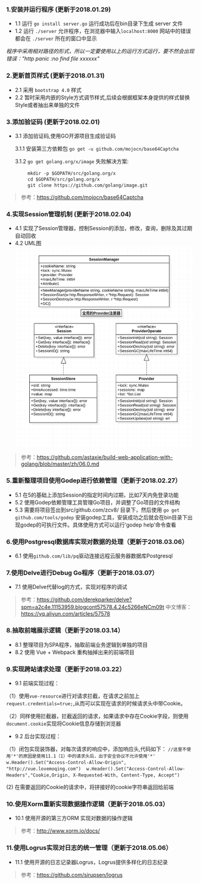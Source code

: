 ### 1.安装并运行程序 (更新于2018.01.29)
- 1.1 运行 `go install server.go` 运行成功后在bin目录下生成 server 文件
- 1.2 运行 `./server` 允许程序，在浏览器中输入`localhost:8000` 网站中的错误都会在 `./server` 所在的窗口中显示

*程序中采用相对路径的形式，所以一定要使用以上的运行方式运行，要不然会出现错误："http panic :no find file xxxxxx"*

### 2.更新首页样式 (更新于2018.01.31)
- 2.1 采用 `bootstrap 4.0` 样式
- 2.2 暂时采用内嵌的Style方式调节样式,后续会根据框架本身提供的样式替换Style或者抽出来单独的文件

### 3.添加验证码 (更新于2018.02.01)
- 3.1 添加验证码,使用GO开源项目生成验证码

	3.1.1 安装第三方依赖包	`go get -u github.com/mojocn/base64Captcha`
	
	3.1.2 `go get golang.org/x/image` 失败解决方案:
```
		mkdir -p $GOPATH/src/golang.org/x
		cd $GOPATH/src/golang.org/x
		git clone https://github.com/golang/image.git
```
> 参考：https://github.com/mojocn/base64Captcha

### 4.实现Session管理机制 (更新于2018.02.04)
- 4.1 实现了Session管理器，控制Session的添加，修改，查询，删除及其过期自动回收
- 4.2 UML图
![Session设计UML模型](https://github.com/zcv8/YM.JinLiRead/blob/master/uml/Session模型设计?raw=true)

> 参考：https://github.com/astaxie/build-web-application-with-golang/blob/master/zh/06.0.md

### 5.重新整理项目使用Godep进行依赖管理（更新于2018.02.27）
- 5.1 在5的基础上添加Session的指定时间内过期，比如7天内免登录功能
- 5.2 使用Godep依赖管理工具管理Go项目，并调整了Go项目的文件结构
- 5.3 需要将项目签出到src/github.com/zcv8/ 目录下，然后使用 `go get github.com/tools/godep` 安装godep工具，安装成功之后就会在bin目录下出现godep的可执行文件。具体使用方式可以运行‘godep help’命令查看

### 6.使用Postgresql数据库实现对数据的处理（更新于2018.03.06）
- 6.1 使用`github.com/lib/pq`驱动连接远程云服务器数据库Postgresql

### 7.使用Delve进行Debug Go程序（更新于2018.03.07）
- 7.1 使用Delve代替log的方式，实现对程序的调试

> 参考：https://github.com/derekparker/delve?spm=a2c4e.11153959.blogcont57578.4.24c5266eNCm09t
> 中文博客：https://yq.aliyun.com/articles/57578

### 8.抽取前端展示逻辑（更新于2018.03.14）
- 8.1 整理项目为SPA程序，抽取前端业务逻辑到单独的项目
- 8.2 使用 Vue + Webpack 重构抽掉出来的前端项目

### 9.实现跨站请求处理（更新于2018.03.22）
- 9.1 前端实现过程：

（1）使用`vue-resource`进行对请求拦截，在请求之前加上`request.credentials=true;`,从而可以实现在请求的时候请求头中带Cookie。

（2）同样使用拦截器，拦截返回的请求，如果请求中存在Cookie字段，则使用`document.cookie`实现将Cookie信息存储到浏览器
- 9.2 后台实现过程：

（1）闭包实现装饰器，对每次请求的响应中，添加响应头,代码如下：
	```
		//这里不使用'*'的原因是使用11.1（1）中的请求头后，出于安全协议不允许使用'*'
		w.Header().Set("Access-Control-Allow-Origin", "http://vue.lovemoqing.com") 
		w.Header().Set("Access-Control-Allow-Headers","Cookie,Origin, X-Requested-With, Content-Type, Accept")
	```
	
 (2) 在需要返回的Cookie的请求中，将拼接好的cookie字符串返回给前端
 
 ### 10.使用Xorm重新实现数据操作逻辑（更新于2018.05.03）
 - 10.1 使用开源的第三方ORM 实现对数据的操作逻辑
 > 参考：http://www.xorm.io/docs/

### 11.使用Logrus实现对日志的统一管理（更新于2018.05.06）
- 11.1 使用开源的日志记录器Logrus，Logrus提供多样化的日志纪录
> 参考：https://github.com/sirupsen/logrus




